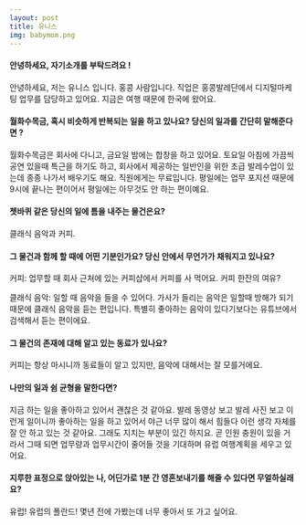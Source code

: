 ```yaml
---
layout: post
title: 유니스
img: babymom.png 
---
```



#### 안녕하세요, 자기소개를 부탁드려요 !

안녕하세요, 저는 유니스 입니다. 홍콩 사람입니다. 직업은 홍콩발레단에서 디지털마케팅 업무를 담당하고 있어요. 지금은 여행 때문에 한국에 왔어요.    

#### 월화수목금, 혹시 비슷하게 반복되는 일을 하고 있나요? 당신의 일과를 간단히 말해준다면 ?

월화수목금은 회사에 다니고, 금요일 밤에는 합창을 하고 있어요. 토요일 아침에 가끔씩 공연 있을때 특근을 하기도 하고, 회사에서 제공하는 일반인을 위한 초급 발레수업이 있는데 종종 나가서 배우기도 해요. 직원에게는 무료입니다. 평일에는 업무 포지션 때문에 9시에 끝나는 편이어서 평일에는 아무것도 안 하는 편이예요.  

#### 쳇바퀴 같은 당신의 일에 틈을 내주는 물건은요?

클래식 음악과 커피.

#### 그 물건과 함께 할 때에 어떤 기분인가요? 당신 안에서 무언가가 채워지고 있나요?

커피: 업무할 때 회사 근처에 있는 커피샵에서 커피를 사 먹어요. 커피 한잔의 여유?

클래식 음악: 일할 때 음악을 들을 수 있어다. 가사가 들리는 음악은 일할때 방해가 되기 때문에 클래식 음악을 듣는 편입니다. 특별히 좋아하는 음악이 있다기보다는 유튜브에서 검색해서 듣는 편이에요. 

#### 그 물건의 존재에 대해 알고 있는 동료가 있나요?

커피는 항상 마시니까 동료들이 알고 있지만, 음악에 대해서는 잘 모를거에요. 

#### 나만의 일과 쉼 균형을 말한다면?

지금 하는 일을 좋아하고 있어서 괜찮은 것 같아요. 발레 동영상 보고 발레 사진 보고 이런게 일이니까 좋아하는 일을 하고 있어서 야근 너무 많이 해서 힘들다 이런 생각 자체를 잘 안 하고 있는 것 같아요. 그래도 지치는 부분이 있긴 하지요. 곧 인원 충원이 있을 거라서 그때 되면 업무량과 업무시간이 줄어들 것을 기대하며 유럽 여행계획을 세우고 있어요. 

#### 지루한 표정으로 앉아있는 나, 어딘가로 1분 간 영혼보내기를 해줄 수 있다면 무얼하실래요?

유럽! 유럽의 폴란드! 몇년 전에 가봤는데 너무 좋아서 또 가고 싶어요. 
